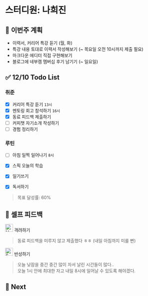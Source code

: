 # 스터디원: 나희진

## 🚀 이번주 계획

- 이력서, 커리어 특강 듣기 (월, 화)
- 특강 내용 토대로 이력서 작성해보기 (~ 목요일 오전 10시까지 제출 필요)
- 마크다운 에디터 직접 구현해보기
- 블로그에 네부캠 멤버십 후기 남기기 (~ 일요일)

## ✅ 12/10 Todo List

### 취준
- [x] 커리어 특강 듣기 `13시`
- [x] 멘토링 회고 참석하기 `16시`
- [x] 동료 피드백 제출하기
- [ ] 커피챗 자기소개 작성하기
- [ ] 경험 정리하기

### 루틴
- [ ] 아침 일찍 일어나기 `8시`
- [x] 스픽 오늘의 학습
- [x] 일기쓰기
- [x] 독서하기


> 목표 달성률: 60% 

## 🎉 셀프 피드백

<img src="https://raw.githubusercontent.com/Tarikul-Islam-Anik/Animated-Fluent-Emojis/master/Emojis/Smilies/Hugging%20Face.png" alt="Hugging Face" width="25" height="25"> 격려하기</img>

> 동료 피드백을 미루지 않고 제출했다 ㅎㅎ (내일 아침까지 미룰 뻔)

<img src="https://raw.githubusercontent.com/Tarikul-Islam-Anik/Animated-Fluent-Emojis/master/Emojis/Smilies/Face%20with%20Monocle.png" alt="Face with Monocle" width="25" height="25"> 반성하기</img>

> 오늘 낮잠을 중간 중간 많이 자서 날린 시간들이 많다.. <br /> 
> 오늘 1시 안에 최대한 자고 내일 8시에 일어날 수 있도록 해야겠다.

## 🌱 Next
